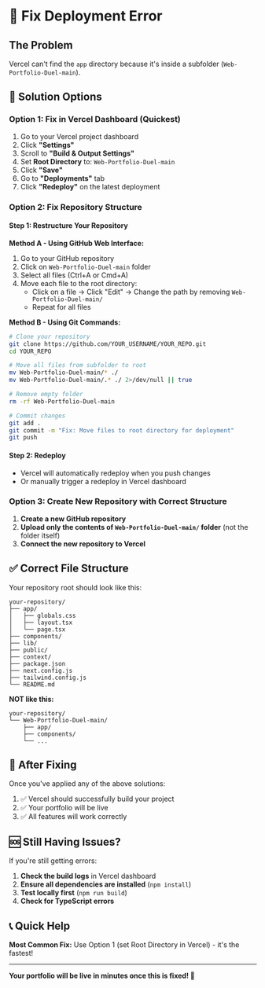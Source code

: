 # 🔧 Fix Deployment Error

## The Problem
Vercel can't find the `app` directory because it's inside a subfolder (`Web-Portfolio-Duel-main`).

## 🚀 Solution Options

### **Option 1: Fix in Vercel Dashboard (Quickest)**

1. Go to your Vercel project dashboard
2. Click **"Settings"**
3. Scroll to **"Build & Output Settings"**
4. Set **Root Directory** to: `Web-Portfolio-Duel-main`
5. Click **"Save"**
6. Go to **"Deployments"** tab
7. Click **"Redeploy"** on the latest deployment

### **Option 2: Fix Repository Structure**

#### **Step 1: Restructure Your Repository**

**Method A - Using GitHub Web Interface:**
1. Go to your GitHub repository
2. Click on `Web-Portfolio-Duel-main` folder
3. Select all files (Ctrl+A or Cmd+A)
4. Move each file to the root directory:
   - Click on a file → Click "Edit" → Change the path by removing `Web-Portfolio-Duel-main/`
   - Repeat for all files

**Method B - Using Git Commands:**
```bash
# Clone your repository
git clone https://github.com/YOUR_USERNAME/YOUR_REPO.git
cd YOUR_REPO

# Move all files from subfolder to root
mv Web-Portfolio-Duel-main/* ./
mv Web-Portfolio-Duel-main/.* ./ 2>/dev/null || true

# Remove empty folder
rm -rf Web-Portfolio-Duel-main

# Commit changes
git add .
git commit -m "Fix: Move files to root directory for deployment"
git push
```

#### **Step 2: Redeploy**
- Vercel will automatically redeploy when you push changes
- Or manually trigger a redeploy in Vercel dashboard

### **Option 3: Create New Repository with Correct Structure**

1. **Create a new GitHub repository**
2. **Upload only the contents of `Web-Portfolio-Duel-main/` folder** (not the folder itself)
3. **Connect the new repository to Vercel**

## ✅ Correct File Structure

Your repository root should look like this:
```
your-repository/
├── app/
│   ├── globals.css
│   ├── layout.tsx
│   └── page.tsx
├── components/
├── lib/
├── public/
├── context/
├── package.json
├── next.config.js
├── tailwind.config.js
└── README.md
```

**NOT like this:**
```
your-repository/
└── Web-Portfolio-Duel-main/
    ├── app/
    ├── components/
    └── ...
```

## 🎯 After Fixing

Once you've applied any of the above solutions:

1. ✅ Vercel should successfully build your project
2. ✅ Your portfolio will be live
3. ✅ All features will work correctly

## 🆘 Still Having Issues?

If you're still getting errors:

1. **Check the build logs** in Vercel dashboard
2. **Ensure all dependencies are installed** (`npm install`)
3. **Test locally first** (`npm run build`)
4. **Check for TypeScript errors**

## 📞 Quick Help

**Most Common Fix:** Use Option 1 (set Root Directory in Vercel) - it's the fastest!

---

**Your portfolio will be live in minutes once this is fixed! 🚀**